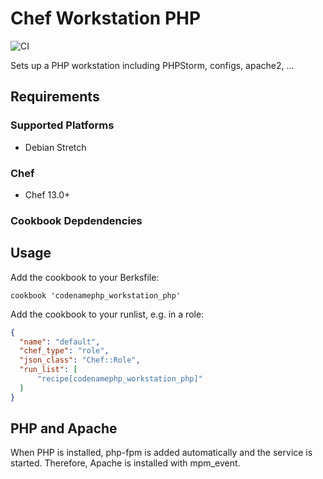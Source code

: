 # Chef Workstation PHP
![CI](https://github.com/codenamephp/chef.workstation.php/workflows/CI/badge.svg)

Sets up a PHP workstation including PHPStorm, configs, apache2, ...

## Requirements

### Supported Platforms

- Debian Stretch

### Chef

- Chef 13.0+

### Cookbook Depdendencies

## Usage

Add the cookbook to your Berksfile:

```
cookbook 'codenamephp_workstation_php'
```

Add the cookbook to your runlist, e.g. in a role:


```json
{
  "name": "default",
  "chef_type": "role",
  "json_class": "Chef::Role",
  "run_list": [
	  "recipe[codenamephp_workstation_php]"
  ]
}
```

## PHP and Apache
When PHP is installed, php-fpm is added automatically and the service is started. Therefore, Apache is installed with mpm_event.
